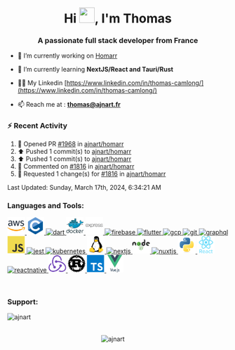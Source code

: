 <h1 align="center">Hi <img height="35px" src="https://raw.githubusercontent.com/MartinHeinz/MartinHeinz/master/wave.gif" width="35px">, I'm Thomas</h1>
<h3 align="center">A passionate full stack developer from France</h3>

- 🦞 I’m currently working on [Homarr](https://github.com/ajnart/homarr)

- 🌱 I’m currently learning **NextJS/React and Tauri/Rust**

- 👨‍💻 My Linkedin [https://www.linkedin.com/in/thomas-camlong/](https://www.linkedin.com/in/thomas-camlong/)

- 📫 Reach me at : **thomas@ajnart.fr**

### :zap: Recent Activity

<!--RECENT_ACTIVITY:start-->
1. 💪 Opened PR [#1968](https://github.com/ajnart/homarr/pull/1968) in [ajnart/homarr](https://github.com/ajnart/homarr)<br>
2. ⬆️ Pushed 1 commit(s) to [ajnart/homarr](https://github.com/ajnart/homarr)<br>
3. ⬆️ Pushed 1 commit(s) to [ajnart/homarr](https://github.com/ajnart/homarr)<br>
4. 💬 Commented on [#1816](https://github.com/ajnart/homarr/pull/1816#issuecomment-1999771211) in [ajnart/homarr](https://github.com/ajnart/homarr)<br>
5. 🔴 Requested 1 change(s) for [#1816](https://github.com/ajnart/homarr/pull/1816#pullrequestreview-1939077179) in [ajnart/homarr](https://github.com/ajnart/homarr)<br>
<!--RECENT_ACTIVITY:end-->

<!--RECENT_ACTIVITY:last_update-->
Last Updated: Sunday, March 17th, 2024, 6:34:21 AM
<!--RECENT_ACTIVITY:last_update_end-->

<h3 align="left">Languages and Tools:</h3>
<p align="left"> <a href="https://aws.amazon.com" target="_blank" rel="noreferrer"> <img src="https://raw.githubusercontent.com/devicons/devicon/master/icons/amazonwebservices/amazonwebservices-original-wordmark.svg" alt="aws" width="40" height="40"/> </a> <a href="https://www.cprogramming.com/" target="_blank" rel="noreferrer"> <img src="https://raw.githubusercontent.com/devicons/devicon/master/icons/c/c-original.svg" alt="c" width="40" height="40"/> </a> <a href="https://dart.dev" target="_blank" rel="noreferrer"> <img src="https://www.vectorlogo.zone/logos/dartlang/dartlang-icon.svg" alt="dart" width="40" height="40"/> </a> <a href="https://www.docker.com/" target="_blank" rel="noreferrer"> <img src="https://raw.githubusercontent.com/devicons/devicon/master/icons/docker/docker-original-wordmark.svg" alt="docker" width="40" height="40"/> </a> <a href="https://expressjs.com" target="_blank" rel="noreferrer"> <img src="https://raw.githubusercontent.com/devicons/devicon/master/icons/express/express-original-wordmark.svg" alt="express" width="40" height="40"/> </a> <a href="https://firebase.google.com/" target="_blank" rel="noreferrer"> <img src="https://www.vectorlogo.zone/logos/firebase/firebase-icon.svg" alt="firebase" width="40" height="40"/> </a> <a href="https://flutter.dev" target="_blank" rel="noreferrer"> <img src="https://www.vectorlogo.zone/logos/flutterio/flutterio-icon.svg" alt="flutter" width="40" height="40"/> </a> <a href="https://cloud.google.com" target="_blank" rel="noreferrer"> <img src="https://www.vectorlogo.zone/logos/google_cloud/google_cloud-icon.svg" alt="gcp" width="40" height="40"/> </a> <a href="https://git-scm.com/" target="_blank" rel="noreferrer"> <img src="https://www.vectorlogo.zone/logos/git-scm/git-scm-icon.svg" alt="git" width="40" height="40"/> </a> <a href="https://graphql.org" target="_blank" rel="noreferrer"> <img src="https://www.vectorlogo.zone/logos/graphql/graphql-icon.svg" alt="graphql" width="40" height="40"/> </a> <a href="https://developer.mozilla.org/en-US/docs/Web/JavaScript" target="_blank" rel="noreferrer"> <img src="https://raw.githubusercontent.com/devicons/devicon/master/icons/javascript/javascript-original.svg" alt="javascript" width="40" height="40"/> </a> <a href="https://jestjs.io" target="_blank" rel="noreferrer"> <img src="https://www.vectorlogo.zone/logos/jestjsio/jestjsio-icon.svg" alt="jest" width="40" height="40"/> </a> <a href="https://kubernetes.io" target="_blank" rel="noreferrer"> <img src="https://www.vectorlogo.zone/logos/kubernetes/kubernetes-icon.svg" alt="kubernetes" width="40" height="40"/> </a> <a href="https://www.linux.org/" target="_blank" rel="noreferrer"> <img src="https://raw.githubusercontent.com/devicons/devicon/master/icons/linux/linux-original.svg" alt="linux" width="40" height="40"/> </a> <a href="https://nextjs.org/" target="_blank" rel="noreferrer"> <img src="https://cdn.worldvectorlogo.com/logos/nextjs-2.svg" alt="nextjs" width="40" height="40"/> </a> <a href="https://nodejs.org" target="_blank" rel="noreferrer"> <img src="https://raw.githubusercontent.com/devicons/devicon/master/icons/nodejs/nodejs-original-wordmark.svg" alt="nodejs" width="40" height="40"/> </a> <a href="https://nuxtjs.org/" target="_blank" rel="noreferrer"> <img src="https://www.vectorlogo.zone/logos/nuxtjs/nuxtjs-icon.svg" alt="nuxtjs" width="40" height="40"/> </a> <a href="https://www.python.org" target="_blank" rel="noreferrer"> <img src="https://raw.githubusercontent.com/devicons/devicon/master/icons/python/python-original.svg" alt="python" width="40" height="40"/> </a> <a href="https://reactjs.org/" target="_blank" rel="noreferrer"> <img src="https://raw.githubusercontent.com/devicons/devicon/master/icons/react/react-original-wordmark.svg" alt="react" width="40" height="40"/> </a> <a href="https://reactnative.dev/" target="_blank" rel="noreferrer"> <img src="https://reactnative.dev/img/header_logo.svg" alt="reactnative" width="40" height="40"/> </a> <a href="https://redux.js.org" target="_blank" rel="noreferrer"> <img src="https://raw.githubusercontent.com/devicons/devicon/master/icons/redux/redux-original.svg" alt="redux" width="40" height="40"/> </a> <a href="https://www.rust-lang.org" target="_blank" rel="noreferrer"> <img src="https://raw.githubusercontent.com/devicons/devicon/master/icons/rust/rust-plain.svg" alt="rust" width="40" height="40"/> </a> <a href="https://www.typescriptlang.org/" target="_blank" rel="noreferrer"> <img src="https://raw.githubusercontent.com/devicons/devicon/master/icons/typescript/typescript-original.svg" alt="typescript" width="40" height="40"/> </a> <a href="https://vuejs.org/" target="_blank" rel="noreferrer"> <img src="https://raw.githubusercontent.com/devicons/devicon/master/icons/vuejs/vuejs-original-wordmark.svg" alt="vuejs" width="40" height="40"/> </a> </p>

<a href="https://trackgit.com">
<img style="visibility:hidden" src="https://us-central1-trackgit-analytics.cloudfunctions.net/token/ping/l3liehrqx15grnsyatl3" alt="trackgit-views" />
</a>
<h3 align="left">Support:</h3>
<p><a href="https://ko-fi.com/ajnart"> <img align="left" src="https://cdn.ko-fi.com/cdn/kofi3.png?v=3" height="50" width="210" alt="ajnart" /></a></p><br><br>

<p>&nbsp;<img align="center" src="https://github-readme-stats.vercel.app/api?username=ajnart&show_icons=true&theme=tokyonight&locale=en" alt="ajnart" /></p>
